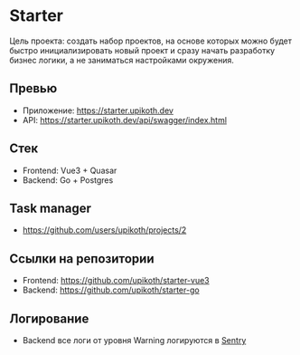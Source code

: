 # Starter

Цель проекта: создать набор проектов, на основе которых можно будет быстро инициализировать новый проект и сразу начать разработку бизнес логики, а не заниматься настройками окружения.

## Превью

- Приложение: https://starter.upikoth.dev
- API: https://starter.upikoth.dev/api/swagger/index.html

## Стек

+ Frontend: Vue3 + Quasar
+ Backend: Go + Postgres

## Task manager

- https://github.com/users/upikoth/projects/2

## Ссылки на репозитории

- Frontend: https://github.com/upikoth/starter-vue3
- Backend: https://github.com/upikoth/starter-go

## Логирование

- Backend все логи от уровня Warning логируются в [Sentry](https://upikoth.sentry.io/projects/starter-go/?project=4505510604439552)
